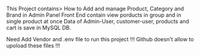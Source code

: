 This Project contains>
How to Add and manage Product, Category and Brand in Admin Panel
Front End contain view porducts in group and in single product at once
Data of Admin-User, customer-user, products and cart is save in MySQL DB.

Need Add Vendor and .env file to run this project !!! Github doesn't allow to upoload these files !!!
